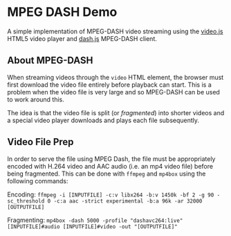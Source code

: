 # MPEG DASH Demo

A simple implementation of MPEG-DASH video streaming using the [video.js](http://videojs.com) HTML5 video player and [dash.js](https://github.com/Dash-Industry-Forum/dash.js/) MPEG-DASH client.

## About MPEG-DASH

When streaming videos through the `video` HTML element, the browser must first download the video file entirely before playback can start. This is a problem when the video file is very large and so MPEG-DASH can be used to work around this.

The idea is that the video file is split (or _fragmented_) into shorter videos and a special video player downloads and plays each file subsequently.

## Video File Prep

In order to serve the file using MPEG Dash, the file must be appropriately encoded with H.264 video and AAC audio (i.e. an mp4 video file) before being fragmented. This can be done with `ffmpeg` and `mp4box` using the following commands:

Encoding: `ffmpeg -i [INPUTFILE] -c:v libx264 -b:v 1450k -bf 2 -g 90 -sc_threshold 0 -c:a aac -strict experimental -b:a 96k -ar 32000 [OUTPUTFILE]`

Fragmenting: `mp4box -dash 5000 -profile "dashavc264:live" [INPUTFILE]#audio [INPUTFILE]#video -out "[OUTPUTFILE]"`

[demo-page]: https://web.rso.io/mpeg-dash-demo "MPEG-DASH Demo"
